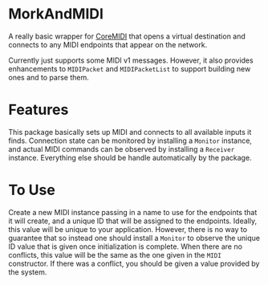 # MorkAndMIDI

A really basic wrapper for [CoreMIDI](https://developer.apple.com/documentation/coremidi)
that opens a virtual destination and connects to any MIDI endpoints that appear on the network.

Currently just supports some MIDI v1 messages. However, it also provides enhancements to
`MIDIPacket` and `MIDIPacketList` to support building new ones and to parse them.

# Features

This package basically sets up MIDI and connects to all available inputs it finds. Connection state can be monitored by
installing a `Monitor` instance, and actual MIDI commands can be observed by installing a `Receiver` instance.
Everything else should be handle automatically by the package.

# To Use

Create a new MIDI instance passing in a name to use for the endpoints that it will create, and a unique ID that will be
assigned to the endpoints. Ideally, this value will be unique to your application. However, there is no way to
guarantee that so instead one should install a `Monitor` to observe the unique ID value that is given once
initialization is complete. When there are no conflicts, this value will be the same as the one given in the `MIDI`
constructor. If there was a conflict, you should be given a value provided by the system.
